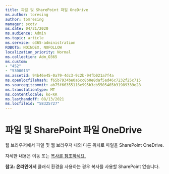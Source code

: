 ```yaml
---
title: 파일 및 SharePoint 파일 OneDrive
ms.author: toresing
author: tomresing
manager: scotv
ms.date: 04/21/2020
ms.audience: Admin
ms.topic: article
ms.service: o365-administration
ROBOTS: NOINDEX, NOFOLLOW
localization_priority: Normal
ms.collection: Adm_O365
ms.custom:
- "452"
- "5300013"
ms.assetid: 94b46e45-0a79-4dc3-9c2b-94fb021a7f4a
ms.openlocfilehash: f65b7934be0a6cc8b0e8daf5ad46c7232f25c715
ms.sourcegitcommit: ab75f66355116e995b3cb5505465b31989339e28
ms.translationtype: MT
ms.contentlocale: ko-KR
ms.lasthandoff: 08/13/2021
ms.locfileid: "58325727"
---
```

# <a name="copy-files-in-sharepoint-and-onedrive"></a>파일 및 SharePoint 파일 OneDrive

웹 브라우저에서 파일 및 웹 브라우저 내의 다른 위치로 파일을 SharePoint OneDrive.

자세한 내용은 이동 또는 [복사를 참조하세요.](https://support.microsoft.com/office/00e2f483-4df3-46be-a861-1f5f0c1a87bc)

**참고:** **온라인에서** 클래식 환경을 사용하는 경우 복사를 사용할 SharePoint 없습니다.
